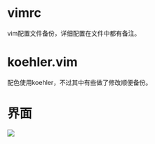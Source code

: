 # vimrc

vim配置文件备份，详细配置在文件中都有备注。

# koehler.vim

配色使用koehler，不过其中有些做了修改顺便备份。

# 界面

![](http://olzlqlgy5.bkt.clouddn.com/vim%E9%85%8D%E7%BD%AE.png)
